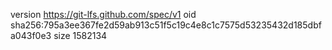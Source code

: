 version https://git-lfs.github.com/spec/v1
oid sha256:795a3ee367fe2d59ab913c51f5c19c4e8c1c7575d53235432d185dbfa043f0e3
size 1582134
